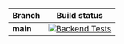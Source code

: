 | Branch   | Build status                                                                                                                                                                                           |
|----------|--------------------------------------------------------------------------------------------------------------------------------------------------------------------------------------------------------|
| **main** | [![Backend Tests](https://github.com/rjvargasc/github-triggered/actions/workflows/triggered.yml/badge.svg?branch=main)](https://github.com/rjvargasc/github-triggered/actions/workflows/triggered.yml) |
